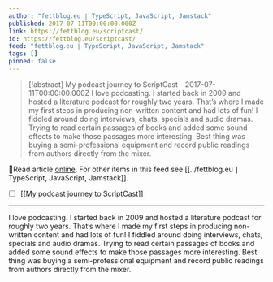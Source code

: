 ```yaml
---
author: "fettblog․eu ∣ TypeScript, JavaScript, Jamstack"
published: 2017-07-11T00:00:00.000Z
link: https://fettblog.eu/scriptcast/
id: https://fettblog.eu/scriptcast/
feed: "fettblog․eu ∣ TypeScript, JavaScript, Jamstack"
tags: []
pinned: false
---
```

> [!abstract] My podcast journey to ScriptCast - 2017-07-11T00:00:00.000Z
> I love podcasting. I started back in 2009 and hosted a literature podcast for roughly two years. That’s where I made my first steps in producing non-written content and had lots of fun! I fiddled around doing interviews, chats, specials and audio dramas. Trying to read certain passages of books and added some sound effects to make those passages more interesting. Best thing was buying a semi-professional equipment and record public readings from authors directly from the mixer.

🔗Read article [online](https://fettblog.eu/scriptcast/). For other items in this feed see [[../fettblog․eu ∣ TypeScript, JavaScript, Jamstack]].

- [ ] [[My podcast journey to ScriptCast]]
- - -
I love podcasting. I started back in 2009 and hosted a literature podcast for roughly two years. That’s where I made my first steps in producing non-written content and had lots of fun! I fiddled around doing interviews, chats, specials and audio dramas. Trying to read certain passages of books and added some sound effects to make those passages more interesting. Best thing was buying a semi-professional equipment and record public readings from authors directly from the mixer.
